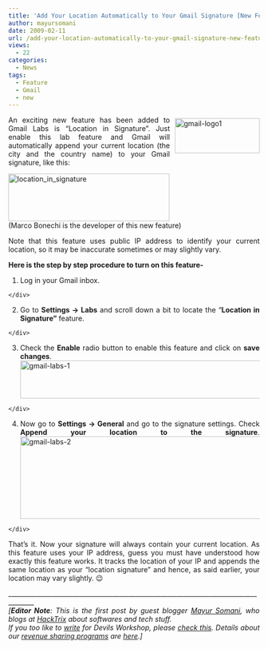```yaml
---
title: 'Add Your Location Automatically to Your Gmail Signature [New Feature]'
author: mayursomani
date: 2009-02-11
url: /add-your-location-automatically-to-your-gmail-signature-new-feature/
views:
  - 22
categories:
  - News
tags:
  - Feature
  - Gmail
  - new
---
```

<p align="justify">
  <a href="http://cdn.devilsworkshop.org/files/2009/02/gmaillogo11.jpg"><img class="wp-image-52938" style="border-top-width: 0px;border-left-width: 0px;border-bottom-width: 0px;margin: 5px 0px 0px 10px;border-right-width: 0px" height="70" alt="gmail-logo1" src="http://cdn.devilsworkshop.org/files/2009/02/gmaillogo1-thumb1.jpg" width="170" align="right" border="0" /></a> An exciting new feature has been added to Gmail Labs is “Location in Signature”. Just enable this lab feature and Gmail will automatically append your current location (the city and the country name) to your Gmail signature, like this:
</p>

<p align="justify">
  <img class="aligncenter size-full wp-image-4420" height="95" alt="location_in_signature" src="http://cdn.devilsworkshop.org/files/2009/02/location_in_signature.jpg" width="323" /> <br />(Marco Bonechi is the developer of this new feature)
</p>

<p align="justify">
  Note that this feature uses public IP address to identify your current location, so it may be inaccurate sometimes or may slightly vary.
</p>

<p align="justify">
  <strong>Here is the step by step procedure to turn on this feature-</strong>
</p>

  1. <div align="justify">
      Log in your Gmail inbox.
    </div>

  2. <div align="justify">
      Go to <strong>Settings -> Labs</strong> and scroll down a bit to locate the “<strong>Location in Signature”</strong> feature.
    </div>

  3. <div align="justify">
      Check the <strong>Enable</strong> radio button to enable this feature and click on <strong>save changes</strong>. <br /><img class="aligncenter size-full wp-image-4414" height="76" alt="gmail-labs-1" src="http://cdn.devilsworkshop.org/files/2009/02/gmail-labs-1.jpg" width="500" />
    </div>

  4. <div align="justify">
      Now go to <strong>Settings -> General</strong> and go to the signature settings. Check <strong>Append your location to the signature</strong>.<img class="aligncenter size-full wp-image-4415" height="165" alt="gmail-labs-2" src="http://cdn.devilsworkshop.org/files/2009/02/gmail-labs-2.jpg" width="500" />
    </div>

<p align="justify">
  That&#8217;s it. Now your signature will always contain your current location. As this feature uses your IP address, guess you must have understood how exactly this feature works. It tracks the location of your IP and appends the same location as your “location signature” and hence, as said earlier, your location may vary slightly. 😉
</p>

<p align="justify">
  ______________________________________________________________________________________ <br /><i>[<b>Editor Note</b>: This is the first post by guest blogger <a href="http://www.hacktrix.com/" onclick="_gaq.push(['_trackEvent', 'outbound-article', 'http://www.hacktrix.com/', 'Mayur Somani']);" target="_blank">Mayur Somani</a>, who blogs at <a href="http://www.hacktrix.com/" onclick="_gaq.push(['_trackEvent', 'outbound-article', 'http://www.hacktrix.com/', 'HackTrix']);" target="_blank">HackTrix</a> about softwares and tech stuff.&#160; <br />If you too like to <a href="http://devilsworkshop.org/join-dw/">write</a> for Devils Workshop, please <a href="http://devilsworkshop.org/join-dw/">check this</a>. Details about our <a href="http://devilsworkshop.org/join-dw/">revenue sharing programs</a> are <a href="http://devilsworkshop.org/join-dw/">here</a>.]</i>
</p>
